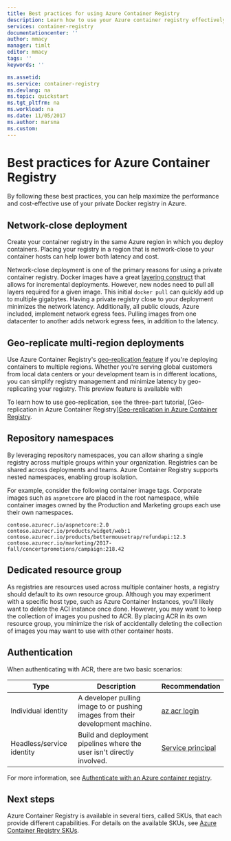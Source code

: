 ```yaml
---
title: Best practices for using Azure Container Registry
description: Learn how to use your Azure container registry effectively by following these best practices.
services: container-registry
documentationcenter: ''
author: mmacy
manager: timlt
editor: mmacy
tags: ''
keywords: ''

ms.assetid:
ms.service: container-registry
ms.devlang: na
ms.topic: quickstart
ms.tgt_pltfrm: na
ms.workload: na
ms.date: 11/05/2017
ms.author: marsma
ms.custom:
---
```


# Best practices for Azure Container Registry

By following these best practices, you can help maximize the performance and cost-effective use of your private Docker registry in Azure.

## Network-close deployment

Create your container registry in the same Azure region in which you deploy containers. Placing your registry in a region that is network-close to your container hosts can help lower both latency and cost.

Network-close deployment is one of the primary reasons for using a private container registry. Docker images have a great [layering construct](https://docs.docker.com/engine/userguide/storagedriver/imagesandcontainers/) that allows for incremental deployments. However, new nodes need to pull all layers required for a given image. This initial `docker pull` can quickly add up to multiple gigabytes. Having a private registry close to your deployment minimizes the network latency.
Additionally, all public clouds, Azure included, implement network egress fees. Pulling images from one datacenter to another adds network egress fees, in addition to the latency.

## Geo-replicate multi-region deployments

Use Azure Container Registry's [geo-replication feature](container-registry-geo-replication.md) if you're deploying containers to multiple regions. Whether you're serving global customers from local data centers or your development team is in different locations, you can simplify registry management and minimize latency by geo-replicating your registry. This preview feature is available with

To learn how to use geo-replication, see the three-part tutorial, [Geo-replication in Azure Container Registry][Geo-replication in Azure Container Registry](container-registry-tutorial-prepare-registry.md).

## Repository namespaces

By leveraging repository namespaces, you can allow sharing a single registry across multiple groups within your organization. Registries can be shared across deployments and teams. Azure Container Registry supports nested namespaces, enabling group isolation.

For example, consider the following container image tags. Corporate images such as `aspnetcore` are placed in the root namespace, while container images owned by the Production and Marketing groups each use their own namespaces.

```
contoso.azurecr.io/aspnetcore:2.0
contoso.azurecr.io/products/widget/web:1
contoso.azurecr.io/products/bettermousetrap/refundapi:12.3
contoso.azurecr.io/marketing/2017-fall/concertpromotions/campaign:218.42
```

## Dedicated resource group

As registries are resources used across multiple container hosts, a registry should default to its own resource group. Although you may experiment with a specific host type, such as Azure Container Instances, you'll likely want to delete the ACI instance once done. However, you may want to keep the collection of images you pushed to ACR. By placing ACR in its own resource group, you minimize the risk of accidentally deleting the collection of images you may want to use with other container hosts.

## Authentication

When authenticating with ACR, there are two basic scenarios:

| Type | Description | Recommendation |
|---|---|---|
| Individual identity | A developer pulling image to or pushing images from their development machine. | [az acr login](/cli/azure/acr?view=azure-cli-latest#az_acr_login) |
|Headless/service identity | Build and deployment pipelines where the user isn't directly involved. | [Service principal](container-registry-authentication.md#service-principal) |

For more information, see [Authenticate with an Azure container registry](container-registry-authentication.md).

## Next steps

Azure Container Registry is available in several tiers, called SKUs, that each provide different capabilities. For details on the available SKUs, see [Azure Container Registry SKUs](container-registry-skus.md).